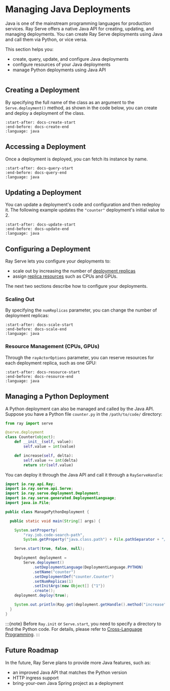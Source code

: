# Managing Java Deployments

Java is one of the mainstream programming languages for production services. Ray Serve offers a native Java API for creating, updating, and managing deployments. You can create Ray Serve deployments using Java and call them via Python, or vice versa.

This section helps you:

- create, query, update, and configure Java deployments
- configure resources of your Java deployments
- manage Python deployments using Java API

```{contents}
```

## Creating a Deployment

By specifying the full name of the class as an argument to the `Serve.deployment()` method, as shown in the code below, you can create and deploy a deployment of the class.

```{literalinclude} ../../../java/serve/src/test/java/io/ray/serve/docdemo/ManageDeployment.java
:start-after: docs-create-start
:end-before: docs-create-end
:language: java
```

## Accessing a Deployment

Once a deployment is deployed, you can fetch its instance by name.

```{literalinclude} ../../../java/serve/src/test/java/io/ray/serve/docdemo/ManageDeployment.java
:start-after: docs-query-start
:end-before: docs-query-end
:language: java
```

## Updating a Deployment

You can update a deployment's code and configuration and then redeploy it. The following example updates the `"counter"` deployment's initial value to 2.

```{literalinclude} ../../../java/serve/src/test/java/io/ray/serve/docdemo/ManageDeployment.java
:start-after: docs-update-start
:end-before: docs-update-end
:language: java
```

## Configuring a Deployment

Ray Serve lets you configure your deployments to:

- scale out by increasing the number of [deployment replicas](serve-architecture#high-level-view)
- assign [replica resources](serve-cpus-gpus) such as CPUs and GPUs.

The next two sections describe how to configure your deployments.

### Scaling Out

By specifying the `numReplicas` parameter, you can change the number of deployment replicas:

```{literalinclude} ../../../java/serve/src/test/java/io/ray/serve/docdemo/ManageDeployment.java
:start-after: docs-scale-start
:end-before: docs-scale-end
:language: java
```

### Resource Management (CPUs, GPUs)

Through the `rayActorOptions` parameter, you can reserve resources for each deployment replica, such as one GPU:

```{literalinclude} ../../../java/serve/src/test/java/io/ray/serve/docdemo/ManageDeployment.java
:start-after: docs-resource-start
:end-before: docs-resource-end
:language: java
```

## Managing a Python Deployment

A Python deployment can also be managed and called by the Java API. Suppose you have a Python file `counter.py` in the `/path/to/code/` directory:

```python
from ray import serve

@serve.deployment
class Counter(object):
    def __init__(self, value):
        self.value = int(value)

    def increase(self, delta):
        self.value += int(delta)
        return str(self.value)

```

You can deploy it through the Java API and call it through a `RayServeHandle`:

```java
import io.ray.api.Ray;
import io.ray.serve.api.Serve;
import io.ray.serve.deployment.Deployment;
import io.ray.serve.generated.DeploymentLanguage;
import java.io.File;

public class ManagePythonDeployment {

  public static void main(String[] args) {

    System.setProperty(
        "ray.job.code-search-path",
        System.getProperty("java.class.path") + File.pathSeparator + "/path/to/code/");

    Serve.start(true, false, null);

    Deployment deployment =
        Serve.deployment()
            .setDeploymentLanguage(DeploymentLanguage.PYTHON)
            .setName("counter")
            .setDeploymentDef("counter.Counter")
            .setNumReplicas(1)
            .setInitArgs(new Object[] {"1"})
            .create();
    deployment.deploy(true);

    System.out.println(Ray.get(deployment.getHandle().method("increase").remote("2")));
  }
}

```

:::{note}
Before `Ray.init` or `Serve.start`, you need to specify a directory to find the Python code. For details, please refer to [Cross-Language Programming](cross_language).
:::

## Future Roadmap

In the future, Ray Serve plans to provide more Java features, such as:
- an improved Java API that matches the Python version
- HTTP ingress support
- bring-your-own Java Spring project as a deployment
